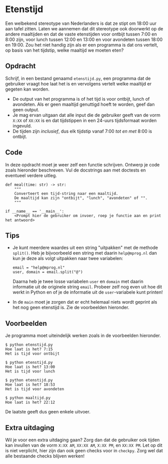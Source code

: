 # Etenstijd

Een welbekend stereotype van Nederlanders is dat ze stipt om 18:00 uur aan tafel zitten. Laten we aannemen dat dit stereotype ook doorwerkt op de andere maaltijden en dat de vaste etenstijden voor ontbijt tussen 7:00 en 8:00 zijn, voor lunch tussen 12:00 en 13:00 en voor avondeten tussen 18:00 en 19:00.
Zou het niet handig zijn als er een programma is dat ons vertelt, op basis van het tijdstip, welke maaltijd we moeten eten?

## Opdracht

Schrijf, in een bestand genaamd `etenstijd.py`, een programma dat de gebruiker vraagt hoe laat het is en vervolgens vertelt welke maaltijd er gegeten kan worden.

* De output van het programma is of het tijd is voor ontbijt, lunch of avondeten. Als er geen maaltijd genuttigd hoeft te worden, geef dan geen output.
* Je mag ervan uitgaan dat alle input die de gebruiker geeft van de vorm `X:XX` of `XX:XX` is en dat tijdstippen in een 24-uurs tijdsformaat worden ingevuld.
* De tijden zijn *inclusief*, dus elk tijdstip vanaf 7:00 *tot en met* 8:00 is ontbijt.

## Code

In deze opdracht moet je weer zelf een functie schrijven. Ontwerp je code zoals hieronder beschreven. Vul de docstrings aan met doctests en eventueel verdere uitleg.

    def meal(time: str) -> str:
        """
        Converteert een tijd-string naar een maaltijd.
        De maaltijd kan zijn "ontbijt", "lunch", "avondeten" of "".
        """

    if __name__ == '__main__':
        <Prompt hier de gebruiker om invoer, roep je functie aan en print het antwoord>

## Tips

*   Je kunt meerdere waardes uit een string "uitpakken" met de methode `split()`. Heb je bijvoorbeeld een string met daarin `help@mprog.nl` dan kun je deze als volgt uitpakken naar twee variabelen:

        email = "help@mprog.nl"
        user, domain = email.split("@")

    Daarna heb je twee losse variabelen `user` en `domain` met daarin informatie uit de originele string `email`. Probeer zelf nog even uit hoe dit werkt in Python en of je de informatie uit de `user`-variabele kunt printen!

*   In de `main` moet je zorgen dat er echt helemaal niets wordt geprint als het nog geen etenstijd is. Zie de voorbeelden hieronder.

## Voorbeelden

Je programma moet uiteindelijk werken zoals in de voorbeelden hieronder.

    $ python etenstijd.py
    Hoe laat is het? 7:15
    Het is tijd voor ontbijt

    $ python etenstijd.py
    Hoe laat is het? 13:00
    Het is tijd voor lunch

    $ python etenstijd.py
    Hoe laat is het? 18:53
    Het is tijd voor avondeten

    $ python maaltijd.py
    Hoe laat is het? 22:12

De laatste geeft dus geen enkele uitvoer.

## Extra uitdaging

Wil je voor een extra uitdaging gaan? Zorg dan dat de gebruiker ook tijden kan invullen van de vorm `X:XX AM`, `XX:XX AM`, `X:XX PM`, en `XX:XX PM`. Let op dit is niet verplicht, hier zijn dan ook geen checks voor in `checkpy`. Zorg wel dat alle bestaande checks blijven werken!
